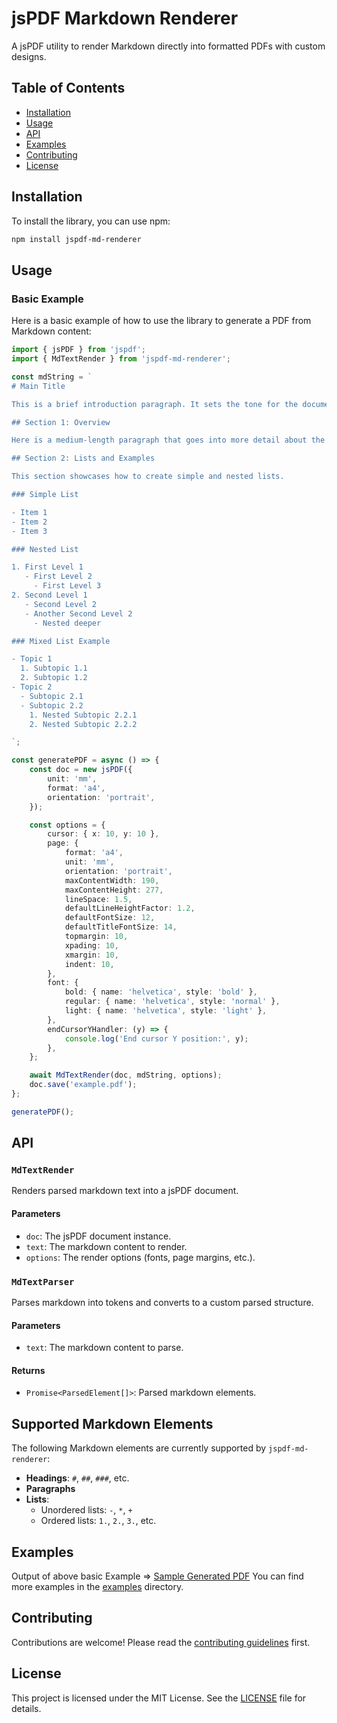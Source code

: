 # jsPDF Markdown Renderer

A jsPDF utility to render Markdown directly into formatted PDFs with custom designs.

## Table of Contents

- [Installation](#installation)
- [Usage](#usage)
- [API](#api)
- [Examples](#examples)
- [Contributing](#contributing)
- [License](#license)

## Installation

To install the library, you can use npm:

```sh
npm install jspdf-md-renderer
```

## Usage

### Basic Example

Here is a basic example of how to use the library to generate a PDF from Markdown content:

```ts
import { jsPDF } from 'jspdf';
import { MdTextRender } from 'jspdf-md-renderer';

const mdString = `
# Main Title

This is a brief introduction paragraph. It sets the tone for the document and introduces the main topic in a concise manner.

## Section 1: Overview

Here is a medium-length paragraph that goes into more detail about the first section. It explains the context, provides background information, and sets up the discussion for the subsections.

## Section 2: Lists and Examples

This section showcases how to create simple and nested lists.

### Simple List

- Item 1
- Item 2
- Item 3

### Nested List

1. First Level 1
   - First Level 2
     - First Level 3
2. Second Level 1
   - Second Level 2
   - Another Second Level 2
     - Nested deeper

### Mixed List Example

- Topic 1
  1. Subtopic 1.1
  2. Subtopic 1.2
- Topic 2
  - Subtopic 2.1
  - Subtopic 2.2
    1. Nested Subtopic 2.2.1
    2. Nested Subtopic 2.2.2

`;

const generatePDF = async () => {
    const doc = new jsPDF({
        unit: 'mm',
        format: 'a4',
        orientation: 'portrait',
    });

    const options = {
        cursor: { x: 10, y: 10 },
        page: {
            format: 'a4',
            unit: 'mm',
            orientation: 'portrait',
            maxContentWidth: 190,
            maxContentHeight: 277,
            lineSpace: 1.5,
            defaultLineHeightFactor: 1.2,
            defaultFontSize: 12,
            defaultTitleFontSize: 14,
            topmargin: 10,
            xpading: 10,
            xmargin: 10,
            indent: 10,
        },
        font: {
            bold: { name: 'helvetica', style: 'bold' },
            regular: { name: 'helvetica', style: 'normal' },
            light: { name: 'helvetica', style: 'light' },
        },
        endCursorYHandler: (y) => {
            console.log('End cursor Y position:', y);
        },
    };

    await MdTextRender(doc, mdString, options);
    doc.save('example.pdf');
};

generatePDF();
```

## API

### `MdTextRender`

Renders parsed markdown text into a jsPDF document.

#### Parameters

- `doc`: The jsPDF document instance.
- `text`: The markdown content to render.
- `options`: The render options (fonts, page margins, etc.).

### `MdTextParser`

Parses markdown into tokens and converts to a custom parsed structure.

#### Parameters

- `text`: The markdown content to parse.

#### Returns

- `Promise<ParsedElement[]>`: Parsed markdown elements.


## Supported Markdown Elements

The following Markdown elements are currently supported by `jspdf-md-renderer`:

- **Headings**: `#`, `##`, `###`, etc.
- **Paragraphs**
- **Lists**:
  - Unordered lists: `-`, `*`, `+`
  - Ordered lists: `1.`, `2.`, `3.`, etc.


## Examples
Output of above basic Example => [Sample Generated PDF](examples/test-pdf-gen/markdown_rendering_example.pdf)
You can find more examples in the [examples](examples/test-pdf-gen) directory.

## Contributing

Contributions are welcome! Please read the [contributing guidelines](CONTRIBUTING.md) first.

## License

This project is licensed under the MIT License. See the [LICENSE](LICENSE) file for details.
